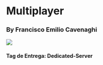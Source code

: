 <h1>Multiplayer</h1>
<h3>By Francisco Emilio Cavenaghi</h3>
<img src="https://static.wixstatic.com/media/50f1f2_a2c65a2fd71b4969bb37df812ffdb213~mv2.gif">
<h4>Tag de Entrega: Dedicated-Server</h4>
